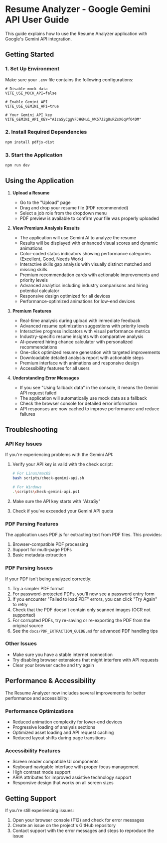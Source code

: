 # Resume Analyzer - Google Gemini API User Guide

This guide explains how to use the Resume Analyzer application with Google's Gemini API integration.

## Getting Started

### 1. Set Up Environment

Make sure your `.env` file contains the following configurations:

```
# Disable mock data
VITE_USE_MOCK_API=false

# Enable Gemini API
VITE_USE_GEMINI_API=true

# Your Gemini API key
VITE_GEMINI_API_KEY="AIzaSyCggVFJHGMu1_WK57J2gUuRZsX6qVfO4DM"
```

### 2. Install Required Dependencies

```bash
npm install pdfjs-dist
```

### 3. Start the Application

```bash
npm run dev
```

## Using the Application

1. **Upload a Resume**
   - Go to the "Upload" page
   - Drag and drop your resume file (PDF recommended)
   - Select a job role from the dropdown menu
   - PDF preview is available to confirm your file was properly uploaded

2. **View Premium Analysis Results**
   - The application will use Gemini AI to analyze the resume
   - Results will be displayed with enhanced visual scores and dynamic animations
   - Color-coded status indicators showing performance categories (Excellent, Good, Needs Work)
   - Interactive skills gap analysis with visually distinct matched and missing skills
   - Premium recommendation cards with actionable improvements and priority levels
   - Advanced analytics including industry comparisons and hiring potential calculator
   - Responsive design optimized for all devices
   - Performance-optimized animations for low-end devices
   
3. **Premium Features**
   - Real-time analysis during upload with immediate feedback
   - Advanced resume optimization suggestions with priority levels
   - Interactive progress indicators with visual performance metrics
   - Industry-specific resume insights with comparative analysis
   - AI-powered hiring chance calculator with personalized recommendations
   - One-click optimized resume generation with targeted improvements
   - Downloadable detailed analysis report with actionable steps
   - Premium interface with animations and responsive design
   - Accessibility features for all users

4. **Understanding Error Messages**
   - If you see "Using fallback data" in the console, it means the Gemini API request failed
   - The application will automatically use mock data as a fallback
   - Check the browser console for detailed error information
   - API responses are now cached to improve performance and reduce failures

## Troubleshooting

### API Key Issues

If you're experiencing problems with the Gemini API:

1. Verify your API key is valid with the check script:
   ```bash
   # For Linux/macOS
   bash scripts/check-gemini-api.sh
   
   # For Windows
   .\scripts\check-gemini-api.ps1
   ```

2. Make sure the API key starts with "AIzaSy"

3. Check if you've exceeded your Gemini API quota

### PDF Parsing Features

The application uses PDF.js for extracting text from PDF files. This provides:

1. Browser-compatible PDF processing
2. Support for multi-page PDFs
3. Basic metadata extraction

### PDF Parsing Issues

If your PDF isn't being analyzed correctly:

1. Try a simpler PDF format
2. For password-protected PDFs, you'll now see a password entry form
3. If you encounter "Failed to load PDF" errors, you can click "Try Again" to retry
4. Check that the PDF doesn't contain only scanned images (OCR not supported)
5. For corrupted PDFs, try re-saving or re-exporting the PDF from the original source
6. See the `docs/PDF_EXTRACTION_GUIDE.md` for advanced PDF handling tips

### Other Issues

- Make sure you have a stable internet connection
- Try disabling browser extensions that might interfere with API requests
- Clear your browser cache and try again

## Performance & Accessibility

The Resume Analyzer now includes several improvements for better performance and accessibility:

### Performance Optimizations

- Reduced animation complexity for lower-end devices
- Progressive loading of analysis sections
- Optimized asset loading and API request caching
- Reduced layout shifts during page transitions

### Accessibility Features

- Screen reader compatible UI components
- Keyboard navigable interface with proper focus management
- High contrast mode support
- ARIA attributes for improved assistive technology support
- Responsive design that works on all screen sizes

## Getting Support

If you're still experiencing issues:

1. Open your browser console (F12) and check for error messages
2. Create an issue on the project's GitHub repository
3. Contact support with the error messages and steps to reproduce the issue
